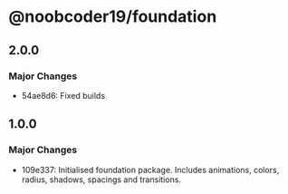 # @noobcoder19/foundation

## 2.0.0

### Major Changes

- 54ae8d6: Fixed builds

## 1.0.0

### Major Changes

- 109e337: Initialised foundation package. Includes animations, colors, radius, shadows, spacings and transitions.
